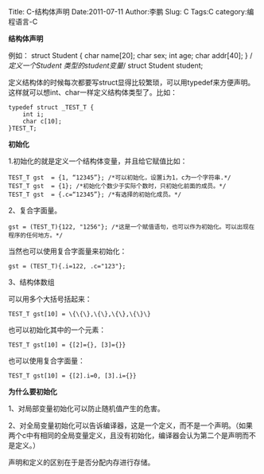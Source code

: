 Title:  C-结构体声明
Date:2011-07-11
Author:李鹏
Slug: C
Tags:C
category:编程语言-C

**结构体声明**

例如：
    struct Student
    {
         char name[20];
         char sex;
         int age;
         char addr[40];
     }
     /*定义一个Student 类型的student变量*/
     struct Student student;

定义结构体的时候每次都要写struct显得比较繁琐，可以用typedef来方便声明。这样就可以想int、char一样定义结构体类型了。比如：

    typedef struct _TEST_T {
        int i;
        char c[10];
    }TEST_T;
    
**初始化**

1.初始化的就是定义一个结构体变量，并且给它赋值比如：

    TEST_T gst  = {1, “12345”}; /*可以初始化，设置i为1，c为一个字符串.*/
    TEST_T gst  = {1}; /*初始化个数少于实际个数时，只初始化前面的成员。*/
    TEST_T gst  = {.c=“12345”}; /*有选择的初始化成员。*/


2、复合字面量。

    gst = (TEST_T){122, "1256"}; /*这是一个赋值语句，也可以作为初始化。可以出现在程序的任何地方。*/

当然也可以使用复合字面量来初始化：

    gst = (TEST_T){.i=122, .c="123"};
    
3、结构体数组

可以用多个大括号括起来：

    TEST_T gst[10] = \{\{\},\{\},\{\},\{\}\} 

也可以初始化其中的一个元素：
    
    TEST_T gst[10] = {[2]={}, [3]={}}

也可以使用复合字面量：

    TEST_T gst[10] = {[2].i=0, [3].i={}}


**为什么要初始化**

1、对局部变量初始化可以防止随机值产生的危害。

2、对全局变量初始化可以告诉编译器，这是一个定义，而不是一个声明。（如果两个c中有相同的全局变量定义，且没有初始化，编译器会认为第二个是声明而不是定义。）

声明和定义的区别在于是否分配内存进行存储。


